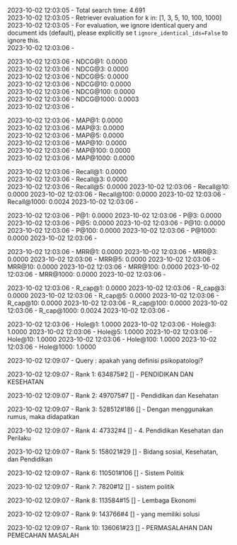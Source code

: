 2023-10-02 12:03:05 - Total search time: 4.691                                                                  
2023-10-02 12:03:05 - Retriever evaluation for k in: [1, 3, 5, 10, 100, 1000]                                   
2023-10-02 12:03:05 - For evaluation, we ignore identical query and document ids (default), please explicitly se
t ``ignore_identical_ids=False`` to ignore this.                                                                
2023-10-02 12:03:06 -                                                                                           
                                                                                                                
2023-10-02 12:03:06 - NDCG@1: 0.0000                                                                            
2023-10-02 12:03:06 - NDCG@3: 0.0000                                                                            
2023-10-02 12:03:06 - NDCG@5: 0.0000                                                                            
2023-10-02 12:03:06 - NDCG@10: 0.0000                                                                           
2023-10-02 12:03:06 - NDCG@100: 0.0000                                                                          
2023-10-02 12:03:06 - NDCG@1000: 0.0003                                                                         
2023-10-02 12:03:06 -                                                                                           
                                                                                                                
2023-10-02 12:03:06 - MAP@1: 0.0000                                                                             
2023-10-02 12:03:06 - MAP@3: 0.0000                                                                             
2023-10-02 12:03:06 - MAP@5: 0.0000                                                                             
2023-10-02 12:03:06 - MAP@10: 0.0000                                                                            
2023-10-02 12:03:06 - MAP@100: 0.0000                                                                           
2023-10-02 12:03:06 - MAP@1000: 0.0000 

2023-10-02 12:03:06 - Recall@1: 0.0000                                                                          
2023-10-02 12:03:06 - Recall@3: 0.0000                                                                          
2023-10-02 12:03:06 - Recall@5: 0.0000
2023-10-02 12:03:06 - Recall@10: 0.0000
2023-10-02 12:03:06 - Recall@100: 0.0000
2023-10-02 12:03:06 - Recall@1000: 0.0024
2023-10-02 12:03:06 - 

2023-10-02 12:03:06 - P@1: 0.0000
2023-10-02 12:03:06 - P@3: 0.0000
2023-10-02 12:03:06 - P@5: 0.0000
2023-10-02 12:03:06 - P@10: 0.0000
2023-10-02 12:03:06 - P@100: 0.0000
2023-10-02 12:03:06 - P@1000: 0.0000
2023-10-02 12:03:06 -


2023-10-02 12:03:06 - MRR@1: 0.0000
2023-10-02 12:03:06 - MRR@3: 0.0000
2023-10-02 12:03:06 - MRR@5: 0.0000
2023-10-02 12:03:06 - MRR@10: 0.0000
2023-10-02 12:03:06 - MRR@100: 0.0000
2023-10-02 12:03:06 - MRR@1000: 0.0000
2023-10-02 12:03:06 - 

2023-10-02 12:03:06 - R_cap@1: 0.0000
2023-10-02 12:03:06 - R_cap@3: 0.0000
2023-10-02 12:03:06 - R_cap@5: 0.0000
2023-10-02 12:03:06 - R_cap@10: 0.0000
2023-10-02 12:03:06 - R_cap@100: 0.0000
2023-10-02 12:03:06 - R_cap@1000: 0.0024
2023-10-02 12:03:06 - 

2023-10-02 12:03:06 - Hole@1: 1.0000
2023-10-02 12:03:06 - Hole@3: 1.0000
2023-10-02 12:03:06 - Hole@5: 1.0000
2023-10-02 12:03:06 - Hole@10: 1.0000
2023-10-02 12:03:06 - Hole@100: 1.0000
2023-10-02 12:03:06 - Hole@1000: 1.0000

2023-10-02 12:09:07 - Query : apakah yang definisi psikopatologi?

2023-10-02 12:09:07 - Rank 1: 634875#2 [] - PENDIDIKAN DAN KESEHATAN

2023-10-02 12:09:07 - Rank 2: 497075#7 [] - Pendidikan dan Kesehatan

2023-10-02 12:09:07 - Rank 3: 528512#186 [] - Dengan menggunakan rumus, maka didapatkan

2023-10-02 12:09:07 - Rank 4: 47332#4 [] - 4. Pendidikan Kesehatan dan Perilaku

2023-10-02 12:09:07 - Rank 5: 158021#29 [] - Bidang sosial, Kesehatan, dan
Pendidikan

2023-10-02 12:09:07 - Rank 6: 110501#106 [] - Sistem Politik

2023-10-02 12:09:07 - Rank 7: 7820#12 [] - sistem politik

2023-10-02 12:09:07 - Rank 8: 113584#15 [] - Lembaga Ekonomi

2023-10-02 12:09:07 - Rank 9: 143766#4 [] - yang memiliki solusi

2023-10-02 12:09:07 - Rank 10: 136061#23 [] - PERMASALAHAN DAN PEMECAHAN MASALAH